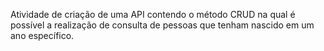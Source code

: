 Atividade de criação de uma API contendo o método CRUD na qual é possível a realização de consulta de pessoas que tenham nascido em um ano específico.
